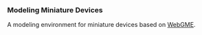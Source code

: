 ### Modeling Miniature Devices

A modeling environment for miniature devices based on [WebGME](https://webgme.org/).
